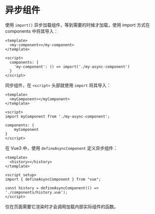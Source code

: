 # 异步组件

使用 `import()` 异步加载组件，等到需要的时候才加载，使用 import 方式在 components 中将其导入：

```vue
<template>
  <my-component></my-component>
</template>

<script>
  components: {
    'my-component': () => import('./my-async-component')
  }
</script>
```

同步组件，在 `<script>` 头部就使用 `import` 将其导入：

```vue
<template>
  <myComponent></myComponent>
</template>

<script>
import myComponent from './my-async-component';

components: {
    myComponent
}
</script>
```

在 Vue3 中，使用 `defineAsyncComponent` 定义异步组件：

```vue
<template>
  <history></history>
</template>

<script setup>
import { defineAsyncComponent } from "vue";

const history = defineAsyncComponent(() => './components/history.vue');
</script>
```

仅在页面需要它渲染时才会调用加载内部实际组件的函数。
